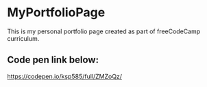 # MyPortfolioPage

This is my personal portfolio page created as part of freeCodeCamp curriculum.

## Code pen link below:

https://codepen.io/ksp585/full/ZMZoQz/
